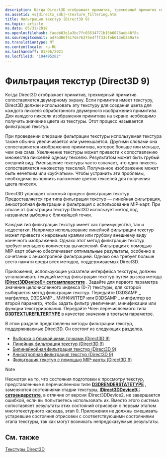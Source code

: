 ```yaml
---
description: Когда Direct3D отображает примитив, трехмерный примитив сопоставляется двумерному экрану.
ms.assetid: vs|directx_sdk|~\texture_filtering.htm
title: Фильтрация текстур (Direct3D 9)
ms.topic: article
ms.date: 05/31/2018
ms.openlocfilehash: faeeb83e1a3bc7fc03534771b15b6076aeb48f8c
ms.sourcegitcommit: a47bd86f517de76374e4fff33cfeb613eb259a7e
ms.translationtype: MT
ms.contentlocale: ru-RU
ms.lasthandoff: 01/06/2021
ms.locfileid: "104495282"
---
```

# <a name="texture-filtering-direct3d-9"></a>Фильтрация текстур (Direct3D 9)

Когда Direct3D отображает примитив, трехмерный примитив сопоставляется двумерному экрану. Если примитив имеет текстуру, Direct3D должен использовать эту текстуру для создания цвета для каждого пикселя обработанного двумерного изображения примитива. Для каждого пикселя изображения примитива на экране необходимо получить значение цвета из текстуры. Этот процесс называется фильтрация текстур.

При проведении операции фильтрации текстуры используемая текстура также обычно увеличивается или уменьшается. Другими словами она сопоставляется изображению примитива, которое больше или меньше, чем она сама. Увеличение текстуры может привести к сопоставлению множества пикселей одному текселю. Результатом может быть грубый внешний вид. Уменьшение текстуры часто означает, что один пиксель сопоставляется множеству текселей. Полученное изображение может быть нечетким или «зубчатым». Чтобы устранить эти проблемы, необходимо выполнить наложение цветов текселей для получения цвета пикселя.

Direct3D упрощает сложный процесс фильтрации текстур. Предоставляется три типа фильтрации текстур — линейная фильтрация, анизотропная фильтрации и фильтрация с использование MIP-карт. При отказе от фильтрации текстур Direct3D использует метод под названием выборка с ближайшей точки.

Каждый тип фильтрации текстур имеет как преимущества, так и недостатки. Например использование линейной фильтрации текстур может привести к неровным краями или грубому внешнему виду конечного изображения. Однако этот метод фильтрации текстур требует меньшего количества вычислений. Фильтрация с помощью MIP-карт обычно обеспечивает оптимальные результаты, особенно в сочетании с анизотропной фильтрацией. Однако она требует больше всего памяти среди всех методов, поддерживаемых Direct3D.

Приложения, использующие указатели интерфейса текстуры, должны устанавливать текущий метод фильтрации текстур путем вызова метода [**IDirect3DDevice9:: сетсамплерстате**](/windows/desktop/api) . Задайте для первого параметра значение целочисленного индекса (0-7) текстуры, для которой выбирается метод фильтрации текстур. Передайте D3DSAMP \_ магфилтер, D3DSAMP \_ МИНФИЛТЕР или D3DSAMP \_ мипфилтер во второй параметр, чтобы задать фильтр увеличения, минификации или функции текстурирования. Передайте Член перечисляемого типа [**D3DTEXTUREFILTERTYPE**](./d3dtexturefiltertype.md) в качестве значения в третьем параметре.

В этом разделе представлены методы фильтрации текстур, поддерживаемые Direct3D. Он состоит из следующих разделов.

-   [Выборка с ближайшими точками (Direct3D 9)](nearest-point-sampling.md)
-   [Линейная фильтрация текстур (Direct3D 9)](linear-texture-filtering.md)
-   [Билинейнойная фильтрация текстур (Direct3D 9)](bilinear-texture-filtering.md)
-   [Анизотропная фильтрация текстур (Direct3D 9)](anisotropic-texture-filtering.md)
-   [Фильтрация текстур с помощью MIP-карты (Direct3D 9)](texture-filtering-with-mipmaps.md)

> [!Note]  
> Несмотря на то, что состояния подготовки к просмотру текстур, представленные в перечисленном типе [**D3DRENDERSTATETYPE**](./d3drenderstatetype.md) , заменяются состояниями стадии текстуры, [**IDirect3DDevice9:: сетрендерстате**](/windows/win32/api/d3d9helper/nf-d3d9helper-idirect3ddevice9-setrenderstate), в отличие от версии IDirect3DDevice2, не завершается ошибкой, если вы попытаетесь использовать их. Вместо этого система сопоставляет результаты этих состояний отрисовки с первым этапом многотекстурного каскада, этап 0. Приложения не должны смешивать устаревшие состояния отрисовки с соответствующими состояниями этапа текстуры, так как могут возникать непредсказуемые результаты.

 

## <a name="related-topics"></a>См. также

<dl> <dt>

[Текстуры Direct3D](direct3d-textures.md)
</dt> </dl>

 

 
